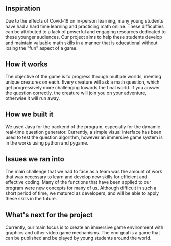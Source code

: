 ## Inspiration
Due to the effects of Covid-19 on in-person learning, many young students have had a hard time learning and practicing math online. These difficulties can be attributed to a lack of powerful and engaging resources dedicated to these younger audiences. Our project aims to help these students develop and maintain valuable math skills in a manner that is educational without losing the "fun" aspect of a game.

## How it works
The objective of the game is to progress through multiple worlds, meeting unique creatures on each. Every creature will ask a math question, which get progressively more challenging towards the final world. If you answer the question correctly, the creature will join you on your adventure, otherwise it will run away.

## How we built it
We used Java for the backend of the program, especially for the dynamic real-time question generator. Currently, a simple visual interface has been used to test the question algorithm, however an immersive game system is in the works using python and pygame.

## Issues we ran into
The main challenge that we had to face as a team was the amount of work that was necessary to learn and develop new skills for efficient and effective coding. Many of the functions that have been applied to our program were new concepts for many of us. Although difficult in such a short period of time, we matured as developers, and will be able to apply these skills in the future.

## What's next for the project
Currently, our main focus is to create an immersive game environment with graphics and other video game mechanisms. The end goal is a game that can be published and be played by young students around the world.
